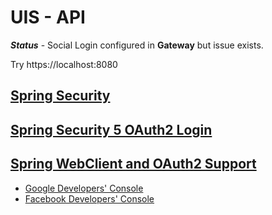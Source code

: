 # UIS - API
***Status*** - Social Login configured in **Gateway** but issue exists.

Try https://localhost:8080

## [Spring Security](https://docs.spring.io/spring-security/site/docs/current/reference/html5/#servlet-hello)
## [Spring Security 5 OAuth2 Login](https://www.baeldung.com/spring-security-5-oauth2-login)
## [Spring WebClient and OAuth2 Support](https://www.baeldung.com/spring-webclient-oauth2)

- [Google Developers' Console](https://console.cloud.google.com/apis/dashboard?project=uis-health)
- [Facebook Developers' Console](https://developers.facebook.com/apps/1013610292464704/dashboard/?business_id=194072671856628)
